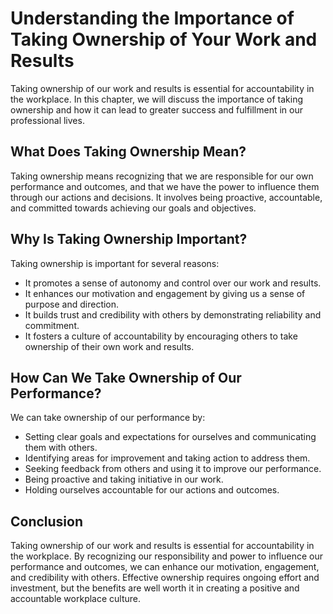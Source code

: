 Understanding the Importance of Taking Ownership of Your Work and Results
==========================================================================================================================

Taking ownership of our work and results is essential for accountability in the workplace. In this chapter, we will discuss the importance of taking ownership and how it can lead to greater success and fulfillment in our professional lives.

What Does Taking Ownership Mean?
--------------------------------

Taking ownership means recognizing that we are responsible for our own performance and outcomes, and that we have the power to influence them through our actions and decisions. It involves being proactive, accountable, and committed towards achieving our goals and objectives.

Why Is Taking Ownership Important?
----------------------------------

Taking ownership is important for several reasons:

* It promotes a sense of autonomy and control over our work and results.
* It enhances our motivation and engagement by giving us a sense of purpose and direction.
* It builds trust and credibility with others by demonstrating reliability and commitment.
* It fosters a culture of accountability by encouraging others to take ownership of their own work and results.

How Can We Take Ownership of Our Performance?
---------------------------------------------

We can take ownership of our performance by:

* Setting clear goals and expectations for ourselves and communicating them with others.
* Identifying areas for improvement and taking action to address them.
* Seeking feedback from others and using it to improve our performance.
* Being proactive and taking initiative in our work.
* Holding ourselves accountable for our actions and outcomes.

Conclusion
----------

Taking ownership of our work and results is essential for accountability in the workplace. By recognizing our responsibility and power to influence our performance and outcomes, we can enhance our motivation, engagement, and credibility with others. Effective ownership requires ongoing effort and investment, but the benefits are well worth it in creating a positive and accountable workplace culture.
